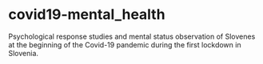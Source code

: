 # covid19-mental_health
Psychological response studies and mental status observation of Slovenes at the beginning of the Covid-19 pandemic during the first lockdown in Slovenia.
